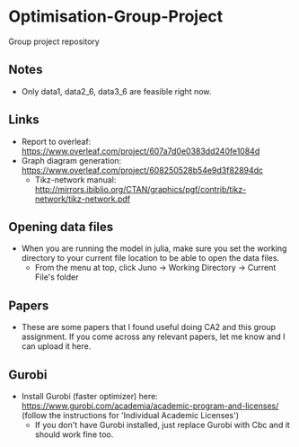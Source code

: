 # Optimisation-Group-Project
Group project repository

## Notes
* Only data1, data2_6, data3_6 are feasible right now.

## Links
* Report to overleaf: https://www.overleaf.com/project/607a7d0e0383dd240fe1084d
* Graph diagram generation: https://www.overleaf.com/project/608250528b54e9d3f82894dc
	* Tikz-network manual: http://mirrors.ibiblio.org/CTAN/graphics/pgf/contrib/tikz-network/tikz-network.pdf
## Opening data files
* When you are running the model in julia, make sure you set the working directory to your current file location to be able to open the data files. 
	* From the menu at top, click Juno -> Working Directory -> Current File's folder
	
## Papers
* These are some papers that I found useful doing CA2 and this group assignment. If you come across any relevant papers, let me know and I can upload it here.
	
## Gurobi
* Install Gurobi (faster optimizer) here: https://www.gurobi.com/academia/academic-program-and-licenses/ (follow the instructions for 'Individual Academic Licenses')
	* If you don't have Gurobi installed, just replace Gurobi with Cbc and it should work fine too.
